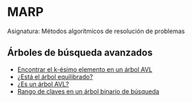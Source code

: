 # MARP
Asignatura: Métodos algorítmicos de resolución de problemas

## Árboles de búsqueda avanzados
- [Encontrar el k-ésimo elemento en un árbol AVL](Problemas%20(JUEZ)/Encontrar%20el%20k-ésimo%20elemento%20en%20un%20árbol%20AVL)
- [¿Está el árbol equilibrado?](Problemas%20(JUEZ)/¿Está%20el%20árbol%20equilibrado%3F)
- [¿Es un árbol AVL?](Problemas%20(JUEZ)/¿Es%20un%20árbol%20AVL%3F)
- [Rango de claves en un árbol binario de búsqueda](Problemas%20(JUEZ)/Rango%20de%20claves%20en%20un%20árbol%20binario%20de%20búsqueda)
